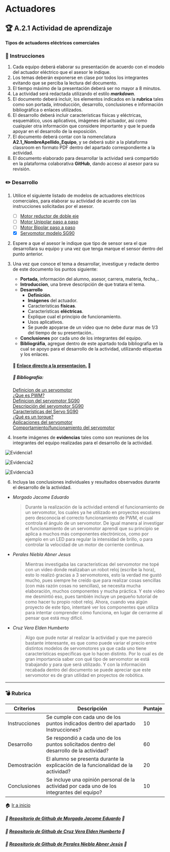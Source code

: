 # Actuadores

## :trophy: A.2.1 Actividad de aprendizaje

**Tipos de actuadores eléctricos comerciales**

### :blue_book: Instrucciones

1. Cada equipo deberá elaborar su presentación de acuerdo con el modelo del actuador eléctrico que el asesor le indique.
2. Los temas deberán exponerse en clase por todos los integrantes evitando que se perciba la lectura del documento.
3. El tiempo máximo de la presentación deberá ser no mayor a 8 minutos.
4. La actividad será redactada utilizando el estilo ***markdown***.
5. El documento deberá incluir, los elementos indicados en la **rubrica** tales como son portada, introducción, desarrollo, conclusiones e información bibliográfica o enlaces utilizados.
6. El desarrollo deberá incluir características físicas y eléctricas, esquemático, usos aplicativos,  imágenes del actuador, asi como cualquier otra información que considere importante y que le pueda apoyar en el desarrollo de la exposición.
7. El documento deberá contar con la nomenclatura **A2.1_NombreApellido_Equipo**, y se deberá subir a la plataforma classroom en formato PDF dentro del apartado correspondiente a la actividad.
8. El documento elaborado para desarrollar la actividad será compartido en la plataforma colaborativa **GitHub**, dando acceso al asesor para su revisión.

### :pencil2: Desarrollo

1. Utilice el siguiente listado de modelos de actuadores electricos comerciales, para elaborar su actividad de acuerdo con las instrucciones solicitadas por el asesor.

   - [ ] [Motor reductor de doble eje](https://articulo.mercadolibre.com.mx/MLM-651722486-motor-reductor-de-doble-eje-recto-3-vcc-mot-120-_JM?quantity=1#position=3&type=item&tracking_id=36396cb4-7b75-41a3-97e3-a0c6af6709c3) 
   - [ ] [Motor Unipolar paso a paso](https://articulo.mercadolibre.com.mx/MLM-587352935-motor-a-pasos-pm55l-048-unipolar-75-por-paso-con-cables-_JM?quantity=1#position=3&type=item&tracking_id=1a7ba1b9-b483-4d15-889f-2b970c4779c2) 
   - [ ] [Motor Bipolar paso a paso](https://articulo.mercadolibre.com.mx/MLM-783827003-motores-a-pasos-nema-23-bipolar-13kg-minebea-japones-arduino-_JM?quantity=1#position=2&type=item&tracking_id=f05c36d1-e3e0-4d19-b76e-8bbd132124fd) 
   - [x] [Servomotor modelo SG90](https://articulo.mercadolibre.com.mx/MLM-618694358-micro-servomotor-sg90-robotica-arduino-16-kg-servo-motor-_JM?quantity=1&variation=23651072471#position=1&type=item&tracking_id=4b156b79-3721-4fc1-9ef0-4f378d92e1ef)

2. Espere a que el asesor le indique que tipo de sensor sera el que desarrollara su equipo y una vez que tenga marque el sensor dentro del punto anterior.
3. Una vez que conoce el tema a desarrollar, investigue y redacte dentro de este documento los puntos siguiente:

   - **Portada**, información del alumno, asesor, carrera, materia, fecha,..
   - **Introduccion**, una breve descripción de que tratara el tema.
   - **Desarrollo**
     - **Definición**.
     - **Imágenes** del actuador.
     - Características **físicas**.
     - Características **eléctricas**.
     - Explique cual el principio de funcionamiento.
     - Usos aplicativos.
     - Se puede apoyarse de un video que no debe durar mas de 1/3 del tiempo de su presentación..
    - **Conclusiones** por cada uno de los integrantes del equipo.
    - **Bibliográfia**, agregue dentro de este apartado toda bibliografia en la cual se apoyo para el desarrollo de la actividad, utilizando etiquetas y los enlaces.

   #### :page_facing_up: [Enlace directo a la presentacion.](https://github.com/EduardoMJ99/SistemasProgramables_2020-2/blob/master/pdfs/A2.1_Presentacion.pdf) :page_facing_up:

   ##### :page_facing_up: Bibliografía: 
   [Definicion de un servomotor](https://www.cursosaula21.com/que-es-un-servomotor/) <br>
   [¿Que es PWM?](https://www.rinconingenieril.es/que-es-pwm-y-para-que-sirve/) <br>
   [Definicion del servomotor SG90](https://www.geekfactory.mx/tienda/motores-y-controladores/sg90-micro-servo-motor/) <br>
   [Descripción del servomotor SG90](https://www.iberobotics.com/producto/micro-servo-towerpro-sg90-1-8kg9g0-12seg/) <br>
   [Características del Servo SG90](https://www.youtube.com/watch?v=YsKKtlLd68o) <br>
   [¿Qué es un torque?](https://www.dercocenter.cl/noticias/que-es-el-torque-en-un-auto/) <br>
   [Aplicaciones del servomotor](https://www.330ohms.com/products/micro-servo-de-180-grados-sg90) <br>
   [Comportamiento/funcionamiento del servomotor](https://www.jameco.com/jameco/workshop/howitworks/how-servo-motors-work.html) <br>


5. Inserte imágenes de **evidencias** tales como son reuniones  de los integrantes del equipo realizadas para el desarrollo de la actividad.

![Evidencia1](../img/A2.1_Evidencia1.png)

![Evidencia2](../img/A2.1_Evidencia2.png)

![Evidencia3](../img/A2.1_Evidencia3.png)

6. Incluya las conclusiones individuales y resultados observados durante el desarrollo de la actividad.

- *Morgado Jacome Eduardo*

    > Durante la realización de la actividad entendí el funcionamiento de un servomotor, los cuales ya he utilizado en proyectos escolares pero desconocía el correcto funcionamiento de PWM, el cual controla el ángulo de un servomotor. De igual manera al investigar el funcionamiento de un servomotor aprendí que su principio se aplica a muchos más componentes electrónicos, como por ejemplo en un LED para regular la intensidad de brillo, o para controlar la velocidad de un motor de corriente continua.

- *Perales Niebla Abner Jesus*

    > Mientras investigaba las características del servomotor me topé con un video donde realizaban un robot reloj (escribe la hora), esto lo realizó gracias a 3 servomotores, esto la verdad me gustó mucho, pues siempre he creído que para realizar cosas sencillas (con más razón cosas no sencillas), se necesita mucha elaboración, muchos componentes y mucha práctica. Y este video me desmintió eso, pues también incluye un pequeño tutorial de como hacer tu propio robot reloj. Ahora, cuando vea algún proyecto de este tipo, intentaré ver los componentes que utiliza para intentar comprender cómo funciona, en lugar de cerrarme al pensar que está muy difícil.

- *Cruz Vera Elden Humberto*

    > Algo que pude notar al realizar la actividad y que me pareció bastante interesante, es que como puede variar el precio entre distintos modelos de servomotores ya que cada uno tiene características específicas que lo hacen distinto. Por lo cual es de gran importancia saber con qué tipo de servomotor se está trabajando y para que será utilizado. Y con la información recabada dentro del documento se puede apreciar que este servomotor es de gran utilidad en proyectos de robótica. 

---

### :bomb: Rubrica

| Criterios     | Descripción                                                                                  | Puntaje |
| ------------- | -------------------------------------------------------------------------------------------- | ------- |
| Instrucciones | Se cumple con cada uno de los puntos indicados dentro del apartado Instrucciones?            | 10      |  | 5 |
| Desarrollo    | Se respondió a cada uno de los puntos solicitados dentro del desarrollo de la actividad?     | 60      |
| Demostración  | El alumno se presenta durante la explicación de la funcionalidad de la actividad?            | 20      |
| Conclusiones  | Se incluye una opinión personal de la actividad  por cada uno de los integrantes del equipo? | 10      |


:house: [Ir a inicio](../readme.md)

##### :open_file_folder: [Repositorio de Github de Morgado Jacome Eduardo](https://github.com/EduardoMJ99/SistemasProgramables_2020-2.git) :open_file_folder:
##### :open_file_folder: [Repositorio de Github de Cruz Vera Elden Humberto](https://github.com/CruzVeraEldenHumberto/Sistemas-Programables) :open_file_folder:
##### :open_file_folder: [Repositorio de Github de Perales Niebla Abner Jesús](https://github.com/AbnerPerales19/SistemasProgramables_AbnerPerales.git) :open_file_folder: